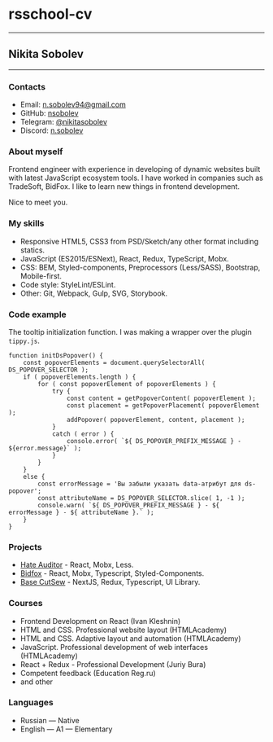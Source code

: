 # rsschool-cv
***
## Nikita Sobolev
****
### Contacts
- Email: n.sobolev94@gmail.com
- GitHub: [nsobolev](https://github.com/nsobolev/)
- Telegram: [@nikitasobolev](https://t.me/@nikitasobolev)
- Discord: [n.sobolev](https://discordapp.com/users/500927356785917954)

### About myself
Frontend engineer with experience in developing of dynamic websites built with latest JavaScript ecosystem tools. I have worked in companies such as TradeSoft, BidFox. I like to learn new things in frontend development.

Nice to meet you.

### My skills
- Responsive HTML5, CSS3 from PSD/Sketch/any other format including statics.
- JavaScript (ES2015/ESNext), React, Redux, TypeScript, Mobx.
- CSS: BEM, Styled-components, Preprocessors (Less/SASS), Bootstrap, Mobile-first.
- Code style: StyleLint/ESLint.
- Other: Git, Webpack, Gulp, SVG, Storybook.

### Code example
The tooltip initialization function. I was making a wrapper over the plugin `tippy.js`.
```
function initDsPopover() {
    const popoverElements = document.querySelectorAll( DS_POPOVER_SELECTOR );
    if ( popoverElements.length ) {
        for ( const popoverElement of popoverElements ) {
            try {
                const content = getPopoverContent( popoverElement );
                const placement = getPopoverPlacement( popoverElement );
                addPopover( popoverElement, content, placement );
            }
            catch ( error ) {
                console.error( `${ DS_POPOVER_PREFIX_MESSAGE } - ${error.message}` );
            }
        }
    }
    else {
        const errorMessage = 'Вы забыли указать data-атрибут для ds-popover';
        const attributeName = DS_POPOVER_SELECTOR.slice( 1, -1 );
        console.warn( `${ DS_POPOVER_PREFIX_MESSAGE } - ${ errorMessage } - ${ attributeName }.` );
    }
}
```

### Projects
- [Hate Auditor](https://auditor.hate.agency/) - React, Mobx, Less.
- [Bidfox](https://bidfox.ru/) - React, Mobx, Typescript, Styled-Components.
- [Base CutSew](https://base.cutsew.ru/) - NextJS, Redux, Typescript, UI Library.

### Courses
- Frontend Development on React (Ivan Kleshnin)
- HTML and CSS. Professional website layout (HTMLAcademy)
- HTML and CSS. Adaptive layout and automation (HTMLAcademy)
- JavaScript. Professional development of web interfaces (HTMLAcademy)
- React + Redux - Professional Development (Juriy Bura)
- Competent feedback (Education Reg.ru)
- and other

### Languages
- Russian — Native
- English — A1 — Elementary